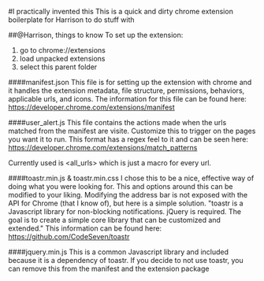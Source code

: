 #I practically invented this <HRDextension> 
This is a quick and dirty chrome extension boilerplate for Harrison to do stuff with

##@Harrison, things to know
To set up the extension:
1) go to chrome://extensions
2) load unpacked extensions
3) select this parent folder 

####manifest.json 
This file is for setting up the extension with chrome and it handles the extension metadata, file structure, permissions, behaviors, applicable urls, and icons. The information for this file can be found here: 
https://developer.chrome.com/extensions/manifest

####user_alert.js
This file contains the actions made when the urls matched from the manifest are visite. Customize this to trigger on the pages you want it to run. This format has a regex feel to it and can be seen here: https://developer.chrome.com/extensions/match_patterns

Currently used is <all_urls> which is just a macro for every url. 

####toastr.min.js & toastr.min.css
I chose this to be a nice, effective way of doing what you were looking for. This and options around this can be modified to your liking. Modifying the address bar is not exposed with the API for Chrome (that I know of), but here is a simple solution.
"toastr is a Javascript library for non-blocking notifications. jQuery is required. The goal is to create a simple core library that can be customized and extended." This information can be found here: https://github.com/CodeSeven/toastr

####jquery.min.js
This is a common Javascript library and included because it is a dependency of toastr. If you decide to not use toastr, you can remove this from the manifest and the extension package
